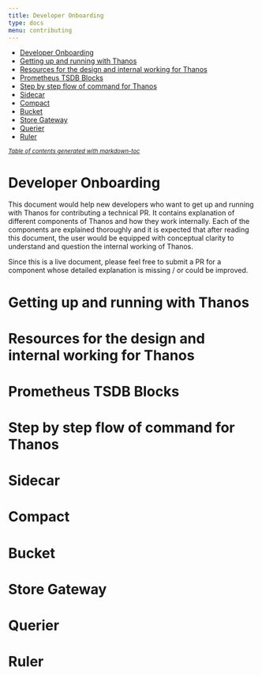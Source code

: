 ```yaml
---
title: Developer Onboarding
type: docs
menu: contributing
---
```

- [Developer Onboarding](#developer-onboarding)
- [Getting up and running with Thanos](#getting-up-and-running-with-thanos)
- [Resources for the design and internal working for Thanos](#resources-for-the-design-and-internal-working-for-thanos)
- [Prometheus TSDB Blocks](#prometheus-tsdb-blocks)
- [Step by step flow of command for Thanos](#step-by-step-flow-of-command-for-thanos)
- [Sidecar](#sidecar)
- [Compact](#compact)
- [Bucket](#bucket)
- [Store Gateway](#store-gateway)
- [Querier](#querier)
- [Ruler](#ruler)

<small><i><a href='http://ecotrust-canada.github.io/markdown-toc/'>Table of contents generated with markdown-toc</a></i></small>

# Developer Onboarding

This document would help new developers who want to get up and running with Thanos for contributing a technical PR. It contains explanation of different components of Thanos and how they work internally. Each of the components are explained thoroughly and it is expected that after reading this document, the user would be equipped with conceptual clarity to understand and question the internal working of Thanos.

Since this is a live document, please feel free to submit a PR for a component whose detailed explanation is missing / or could be improved.

# Getting up and running with Thanos
# Resources for the design and internal working for Thanos
# Prometheus TSDB Blocks
# Step by step flow of command for Thanos
# Sidecar
# Compact
# Bucket
# Store Gateway
# Querier
# Ruler
